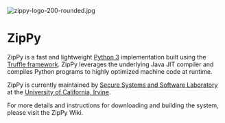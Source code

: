 ![zippy-logo-200-rounded.jpg](https://bitbucket.org/repo/o5E6dr/images/3337486587-zippy-logo-200-rounded.jpg)
# ZipPy #

ZipPy is a fast and lightweight [Python 3](https://www.python.org/) implementation built using the [Truffle framework](http://openjdk.java.net/projects/graal/). ZipPy leverages the underlying Java JIT compiler and compiles Python programs to highly optimized machine code at runtime.

ZipPy is currently maintained by [Secure Systems and Software Laboratory](https://ssllab.org) at the ​[University of California, Irvine](http://www.uci.edu/).

For more details and instructions for downloading and building the system, please visit the ZipPy Wiki.